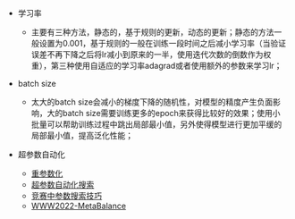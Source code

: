 - 学习率
  - 主要有三种方法，静态的，基于规则的更新，动态的更新；静态的方法一般设置为0.001，基于规则的一般在训练一段时间之后减小学习率（当验证误差不再下降之后将lr减小到原来的一半，使用迭代次数的倒数作为权重），第三种使用自适应的学习率adagrad或者使用额外的参数来学习lr；
  
- batch size
  - 太大的batch size会减小的梯度下降的随机性，对模型的精度产生负面影响，大的batch size需要训练更多的epoch来获得比较好的效果；使用小批量可以帮助训练过程中跳出局部最小值，另外使得模型进行更加平缓的局部最小值，提高泛化性能；

- 超参数自动化
  - [重参数化](https://mp.weixin.qq.com/s/KaJAR72W_1Ji_yOZNLmq9g)
  - [超参数自动化搜索](https://mp.weixin.qq.com/s/E2osIx2PEoR7ateEIN0FLQ)
  - [竞赛中参数搜索技巧](https://mp.weixin.qq.com/s/Wx1WMvQQQUV46ckGbE3Eag)
  - [WWW2022-MetaBalance](https://mp.weixin.qq.com/s/iJixbNLVPfARxndI0u5Lcg)
 
